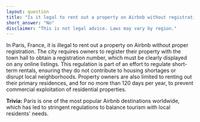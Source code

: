```yaml
---
layout: question
title: "Is it legal to rent out a property on Airbnb without registration in Paris, France?"
short_answer: "No"
disclaimer: "This is not legal advice. Laws may vary by region."
---
```


In Paris, France, it is illegal to rent out a property on Airbnb without proper registration. The city requires owners to register their property with the town hall to obtain a registration number, which must be clearly displayed on any online listings. This regulation is part of an effort to regulate short-term rentals, ensuring they do not contribute to housing shortages or disrupt local neighborhoods. Property owners are also limited to renting out their primary residences, and for no more than 120 days per year, to prevent commercial exploitation of residential properties.

**Trivia:** Paris is one of the most popular Airbnb destinations worldwide, which has led to stringent regulations to balance tourism with local residents' needs.
